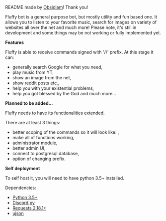 README made by [Obsidiam](https://github.com/Obsidiam)! Thank you!

Fluffy bot is a general purpose bot, but mostly utility and fun based one. It allows you to listen to your favorite music, search for images on variety of websites all over the net and much more! 
Please note, it's still in development and some things may be not working or fully implemented yet.

**Features**

Fluffy is able to receive commands signed with '//' prefix. At this stage it can:
* generally search Google for what you need,
* play music from YT,
* show an image from the net,
* show reddit posts etc.,
* help you with your existential problems,
* help you got blessed by the God and much more...

**Planned to be added...**

Fluffy needs to have its functionalities extended. 

There are at least 3 things:
* better scoping of the commands so it will look like: <prefix> <command> <subcomms> <args> ,
* make all of functions working,
* administrator module,
* better admin UI,
* connect to postgresql database,  
* option of changing prefix.

**Self deployment**

To self host it, you will need to have python 3.5+ installed.  

Dependencies:
- [Python 3.5+](https://www.python.org/downloads/) 
- [Discord.py](http://discordpy.readthedocs.io/en/rewrite/api.html) 
- [Requests 2.18.1+](https://pypi.python.org/pypi/requests/2.18.1)
- [ujson](https://github.com/esnme/ultrajson)
